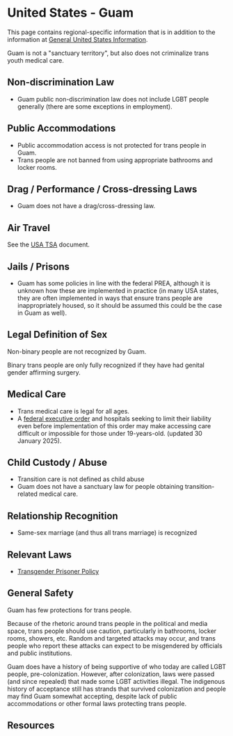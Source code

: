 # United States - Guam

This page contains regional-specific information that is in addition to
the information at [General United States
Information](notes/usa-general.md).

Guam is not a "sanctuary territory", but also does not criminalize
trans youth medical care.

## Non-discrimination Law

 * Guam public non-discrimination law does not include LGBT people
   generally (there are some exceptions in employment).

## Public Accommodations

 * Public accommodation access is not protected for trans people in Guam.
 * Trans people are not banned from using appropriate bathrooms and locker
   rooms.

## Drag / Performance / Cross-dressing Laws

 * Guam does not have a drag/cross-dressing law.

## Air Travel

See the [USA TSA](notes/tsa.md) document.

## Jails / Prisons

 * Guam has some policies in line with the federal PREA, although it is
   unknown how these are implemented in practice (in many USA states,
   they are often implemented in ways that ensure trans people are
   inappropriately housed, so it should be assumed this could be the
   case in Guam as well).

## Legal Definition of Sex

Non-binary people are not recognized by Guam.

Binary trans people are only fully recognized if they have had genital
gender affirming surgery.

## Medical Care

 * Trans medical care is legal for all ages.
 * A [federal executive
   order](https://www.whitehouse.gov/presidential-actions/2025/01/protecting-children-from-chemical-and-surgical-mutilation/)
   and hospitals seeking to limit their liability even before
   implementation of this order may make accessing care difficult or
   impossible for those under 19-years-old. (updated 30 January 2025).

## Child Custody / Abuse

 * Transition care is not defined as child abuse
 * Guam does not have a sanctuary law for people obtaining
   transition-related medical care.
 
## Relationship Recognition

 * Same-sex marriage (and thus all trans marriage) is recognized

## Relevant Laws

 * [Transgender Prisoner
   Policy](https://lgbtqbar.org/wp-content/uploads/sites/6/sites/8/2022/12/GENENRAL-ORDER-90.01-Prison-Rape-Elimination-Act-PREA.pdf)

## General Safety

Guam has few protections for trans people.

Because of the rhetoric around trans people in the political and media
space, trans people should use caution, particularly in bathrooms,
locker rooms, showers, etc.  Random and targeted attacks may occur, and
trans people who report these attacks can expect to be misgendered by
officials and public institutions.

Guam does have a history of being supportive of who today are called LGBT people,
pre-colonization. However, after colonization, laws were passed (and
since repealed) that made some LGBT activities illegal.  The indigenous
history of acceptance still has strands that survived colonization and
people may find Guam somewhat accepting, despite lack of public
accommodations or other formal laws protecting trans people.

## Resources

